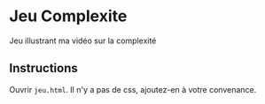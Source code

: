 # Jeu Complexite
Jeu illustrant ma vidéo sur la complexité

## Instructions
Ouvrir `jeu.html`. Il n'y a pas de css, ajoutez-en à votre convenance.

